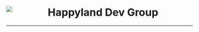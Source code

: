 <p align="left">
  <h1 align="center">
    <img align="left" src="https://user-images.githubusercontent.com/68374769/174428414-fcd5aeba-5af8-4f74-b67e-19e1d84820a3.png" />  
      Happyland Dev Group
  </h1>
</p>

---

<!--

后面就像写普通的 markdown 一样 
内容随便你加

-->
